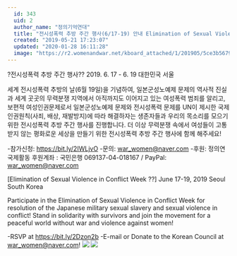 ```yaml
---
  id: 343
  uid: 2
  author_name: "정의기억연대"
  title: "전시성폭력 추방 주간 행사(6/17-19) 안내 Elimination of Sexual Violence in Conflict Week (6/17-19)"
  created: "2019-05-21 17:23:07"
  updated: "2020-01-28 16:11:28"
  image: "https://r2.womenandwar.net/kboard_attached/1/201905/5ce3b5679a43b4836815.jpg"
---
```

?전시성폭력 추방 주간 행사??
2019. 6. 17 - 6. 19 대한민국 서울

세계 전시성폭력 추방의 날(6월 19일)을 기념하여, 일본군성노예제 문제의 역사적 진실과 세계 곳곳의 무력분쟁 지역에서 아직까지도 이어지고 있는 여성폭력 범죄를 알리고, 보편적 여성인권문제로서 일본군성노예제 문제와 전시성폭력 문제를 UN이 제시한 국제인권원칙(사죄, 배상, 재발방지)에 따라 해결하자는 생존자들과 우리의 목소리를 모으기 위한 전시성폭력 추방 주간 행사를 진행합니다. 
더 이상 무력분쟁 속에서 여성들이 고통 받지 않는 평화로운 세상을 만들기 위한 전시성폭력 추방 주간 행사에 함께 해주세요!

-참가신청: https://bit.ly/2IWLjvO
-문의: war_women@naver.com
-후원: 정의연 국제활동 후원계좌 : 국민은행 069137-04-018167 / PayPal: war_women@naver.com

\[Elimination of Sexual Violence in Conflict Week ??\]
June 17-19, 2019 Seoul South Korea

Participate in the Elimination of Sexual Violence in Conflict Week for resolution of the Japanese military sexual slavery and sexual violence in conflict!
Stand in solidarity with survivors and join the movement for a peaceful world without war and violence against women!

-RSVP at https://bit.ly/2Dzon2b
-E-mail or Donate to the Korean Council at war_women@naver.com! ![](https://r2.womenandwar.net/kboard_attached/1/201905/5ce3b5679a43b4836815.jpg) ![](https://r2.womenandwar.net/kboard_attached/1/201905/5ce75815087007448182.png)